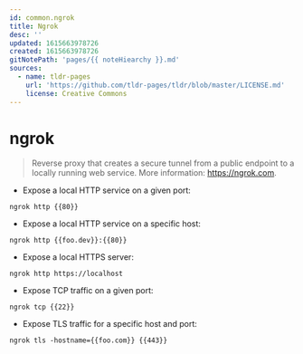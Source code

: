 ```yaml
---
id: common.ngrok
title: Ngrok
desc: ''
updated: 1615663978726
created: 1615663978726
gitNotePath: 'pages/{{ noteHiearchy }}.md'
sources:
  - name: tldr-pages
    url: 'https://github.com/tldr-pages/tldr/blob/master/LICENSE.md'
    license: Creative Commons
---
```

# ngrok

> Reverse proxy that creates a secure tunnel from a public endpoint to a locally running web service.
> More information: <https://ngrok.com>.

- Expose a local HTTP service on a given port:

`ngrok http {{80}}`

- Expose a local HTTP service on a specific host:

`ngrok http {{foo.dev}}:{{80}}`

- Expose a local HTTPS server:

`ngrok http https://localhost`

- Expose TCP traffic on a given port:

`ngrok tcp {{22}}`

- Expose TLS traffic for a specific host and port:

`ngrok tls -hostname={{foo.com}} {{443}}`

